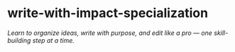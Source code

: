 # write-with-impact-specialization
*Learn to organize ideas, write with purpose, and edit like a pro — one skill-building step at a time.*
